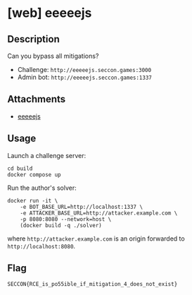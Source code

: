 # [web] eeeeejs

## Description

Can you bypass all mitigations?

- Challenge: `http://eeeeejs.seccon.games:3000`
- Admin bot: `http://eeeeejs.seccon.games:1337`

## Attachments

- [eeeeejs](files/eeeeejs)

## Usage

Launch a challenge server:

```
cd build
docker compose up
```

Run the author's solver:

```
docker run -it \
    -e BOT_BASE_URL=http://localhost:1337 \
    -e ATTACKER_BASE_URL=http://attacker.example.com \
    -p 8080:8080 --network=host \
    (docker build -q ./solver)
```

where `http://attacker.example.com` is an origin forwarded to `http://localhost:8080`.

## Flag

```
SECCON{RCE_is_po55ible_if_mitigation_4_does_not_exist}
```
